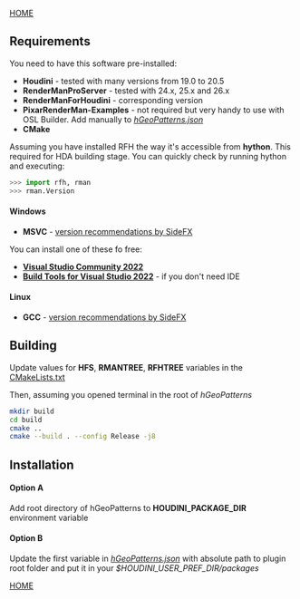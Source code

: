 [HOME](../Readme.md)

## Requirements

You need to have this software pre-installed:

* **Houdini** - tested with many versions from 19.0 to 20.5
* **RenderManProServer** - tested with 24.x, 25.x and 26.x
* **RenderManForHoudini** - corresponding version
* **PixarRenderMan-Examples** - not required but very handy to use with OSL Builder. Add manually to [*hGeoPatterns.json*](../hGeoPatterns.json#L5)
* **CMake**

Assuming you have installed RFH the way it's accessible from **hython**. This required for HDA building stage. You can quickly check by running hython and executing:

``` python
>>> import rfh, rman
>>> rman.Version
```
#### Windows
* **MSVC** - [version recommendations by SideFX](https://www.sidefx.com/docs/hdk/_h_d_k__intro__getting_started.html#HDK_Intro_Compiling_Intro_Windows)

You can install one of these fo free:
* **[Visual Studio Community 2022](https://visualstudio.microsoft.com/downloads/#visual-studio-community-2022)**
* **[Build Tools for Visual Studio 2022](https://visualstudio.microsoft.com/downloads/#build-tools-for-visual-studio-2022)** - if you don't need IDE

#### Linux
* **GCC** - [version recommendations by SideFX](https://www.sidefx.com/docs/hdk/_h_d_k__intro__getting_started.html#HDK_Intro_GettingStarted_Compiling)


## Building
Update values for **HFS**, **RMANTREE**, **RFHTREE** variables in the [CMakeLists.txt](../CMakeLists.txt#L4-L15)

Then, assuming you opened terminal in the root of *hGeoPatterns*
``` sh
mkdir build
cd build
cmake ..
cmake --build . --config Release -j8
```

## Installation

#### Option A
Add root directory of hGeoPatterns to **HOUDINI_PACKAGE_DIR** environment variable

#### Option B
Update the first variable in [*hGeoPatterns.json*](../hGeoPatterns.json#L4) with absolute path to plugin root folder and put it in your *$HOUDINI_USER_PREF_DIR/packages*

[HOME](../Readme.md)
